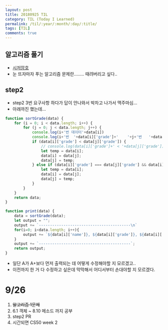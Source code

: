```yaml
---
layout: post
title: 20180925 TIL
category: TIL (Today I Learned)
permalink: /til/:year/:month/:day/:title/
tags: [TIL]
comments: true
---
```

## 알고리즘 풀기
- [시저암호](https://gist.github.com/developersoom/70894f94a6e711a8ed11f9794a4dcf8b)
- 눈 뜨자마자 푸는 알고리즘 문제란........ 때려버리고 싶다.. 

## step2
- step2 3번 요구사항 하다가 답이 안나와서 박차고 나가서 맥주마심...
- 아래까진 했는데...

```javascript
function sortGrade(data) {
    for (i = 0; i < data.length; i++) {
        for (j = 0; j < data.length; j++) {
            console.log(i+'번 데이터'+data[i])
            console.log(i+'번  '+data[i]['grade']+'    '+j+'번   '+data[j]['grade'])
            if (data[i]['grade'] < data[j]['grade']) {
                // console.log(data[i]['grade']+' < '+data[j]['grade'])
                let temp = data[i];
                data[i] = data[j];
                data[j] = temp;
            } else if (data[i]['grade'] === data[j]['grade'] && data[i]['credit'] > data[j]['credit']) {
                let temp = data[i];
                data[i] = data[j];
                data[j] = temp;
            }
        }
    }
    return data;
}

function print(data) {
    data = sortGrade(data);
    let output = "";
    output += `-----------------------------------------\n`
    for(i=0; i<data.length; i++){
        output += `${data[i]['name']}, ${data[i]['grade']}, ${data[i]['credit']}학점\n`
    }
    output += `-----------------------------------------`;
    return output;
}
```

- 일단 A가 A+보다 먼저 출력되는 데 어떻게 수정해야할 지 모르겠고..
- 이전까지 한 거 다 수정하고 싶은데 막막해서 어디서부터 손대야할 지 모르겠다.

# 9/26
1. ~~알고리즘 1문제~~
2. 6.1 객체 ~ 8.10 메소드 까지 공부 
3. step2 PR 
4. 시간되면 CS50 week 2